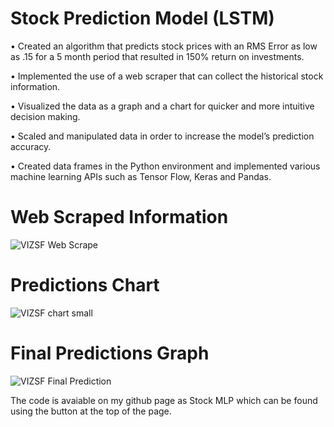 # Stock Prediction Model (LSTM)
•	Created an algorithm that predicts stock prices with an RMS Error as low as .15 for a 5 month period that resulted in 150% return on investments.

•	Implemented the use of a web scraper that can collect the historical stock information.

•	Visualized the data as a graph and a chart for quicker and more intuitive decision making.

•	Scaled and manipulated data in order to increase the model’s prediction accuracy.

•	Created data frames in the Python environment and implemented various machine learning APIs such as Tensor Flow, Keras and Pandas.

# Web Scraped Information
                                         
![VIZSF Web Scrape](https://user-images.githubusercontent.com/84155930/118534401-2f434280-b717-11eb-8b30-ca12dbf59533.PNG)

# Predictions Chart
                                              
![VIZSF chart small](https://user-images.githubusercontent.com/84155930/118535860-00c66700-b719-11eb-983c-3da7d7769900.PNG)

# Final Predictions Graph

![VIZSF Final Prediction](https://user-images.githubusercontent.com/84155930/118533534-3027a480-b716-11eb-90ad-8ad5cf742915.png)


The code is avaiable on my github page as Stock MLP which can be found using the button at the top of the page.
